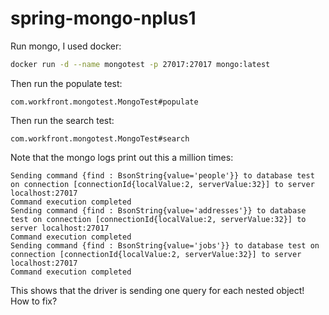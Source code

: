 # spring-mongo-nplus1

Run mongo, I used docker:

```bash
docker run -d --name mongotest -p 27017:27017 mongo:latest
```

Then run the populate test:

```
com.workfront.mongotest.MongoTest#populate
```

Then run the search test:

```
com.workfront.mongotest.MongoTest#search
```

Note that the mongo logs print out this a million times:

```
Sending command {find : BsonString{value='people'}} to database test on connection [connectionId{localValue:2, serverValue:32}] to server localhost:27017
Command execution completed
Sending command {find : BsonString{value='addresses'}} to database test on connection [connectionId{localValue:2, serverValue:32}] to server localhost:27017
Command execution completed
Sending command {find : BsonString{value='jobs'}} to database test on connection [connectionId{localValue:2, serverValue:32}] to server localhost:27017
Command execution completed
```

This shows that the driver is sending one query for each nested object! How to fix?
